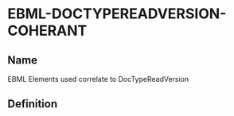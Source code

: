# EBML-DOCTYPEREADVERSION-COHERANT

## Name

EBML Elements used correlate to DocTypeReadVersion

## Definition
